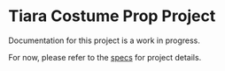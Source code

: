 # Tiara Costume Prop Project
Documentation for this project is a work in progress.

For now, please refer to the [specs](specs.yaml) for project details.
